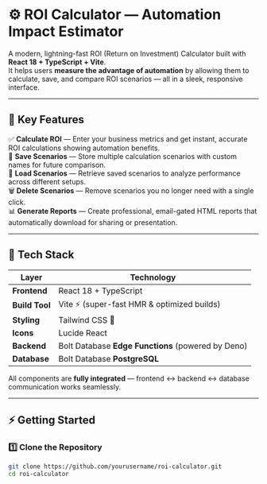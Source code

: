 # ⚙️ ROI Calculator — Automation Impact Estimator

A modern, lightning-fast ROI (Return on Investment) Calculator built with **React 18 + TypeScript + Vite**.  
It helps users **measure the advantage of automation** by allowing them to calculate, save, and compare ROI scenarios — all in a sleek, responsive interface.

---

## 🚀 Key Features

✅ **Calculate ROI** — Enter your business metrics and get instant, accurate ROI calculations showing automation benefits.  
💾 **Save Scenarios** — Store multiple calculation scenarios with custom names for future comparison.  
📂 **Load Scenarios** — Retrieve saved scenarios to analyze performance across different setups.  
🗑️ **Delete Scenarios** — Remove scenarios you no longer need with a single click.  
📊 **Generate Reports** — Create professional, email-gated HTML reports that automatically download for sharing or presentation.

---

## 🧱 Tech Stack

| Layer | Technology |
|-------|-------------|
| **Frontend** | React 18 + TypeScript |
| **Build Tool** | Vite ⚡️ (super-fast HMR & optimized builds) |
| **Styling** | Tailwind CSS 🎨 |
| **Icons** | Lucide React |
| **Backend** | Bolt Database **Edge Functions** (powered by Deno) |
| **Database** | Bolt Database **PostgreSQL** |

All components are **fully integrated** — frontend ↔ backend ↔ database communication works seamlessly.

---

## ⚡️ Getting Started

### 1️⃣ Clone the Repository

```bash
git clone https://github.com/yourusername/roi-calculator.git
cd roi-calculator
